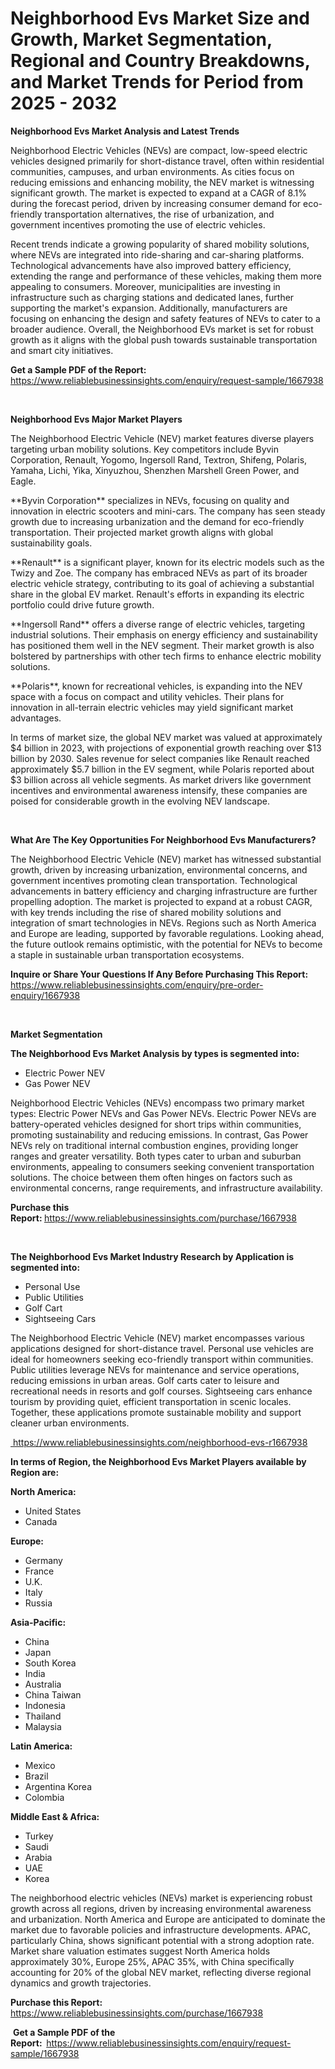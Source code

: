 <p><h1>Neighborhood Evs Market Size and Growth, Market Segmentation, Regional and Country Breakdowns, and Market Trends for Period from 2025 -  2032</h1></p><p><strong>Neighborhood Evs Market Analysis and Latest Trends</strong></p>
<p><p>Neighborhood Electric Vehicles (NEVs) are compact, low-speed electric vehicles designed primarily for short-distance travel, often within residential communities, campuses, and urban environments. As cities focus on reducing emissions and enhancing mobility, the NEV market is witnessing significant growth. The market is expected to expand at a CAGR of 8.1% during the forecast period, driven by increasing consumer demand for eco-friendly transportation alternatives, the rise of urbanization, and government incentives promoting the use of electric vehicles.</p><p>Recent trends indicate a growing popularity of shared mobility solutions, where NEVs are integrated into ride-sharing and car-sharing platforms. Technological advancements have also improved battery efficiency, extending the range and performance of these vehicles, making them more appealing to consumers. Moreover, municipalities are investing in infrastructure such as charging stations and dedicated lanes, further supporting the market's expansion. Additionally, manufacturers are focusing on enhancing the design and safety features of NEVs to cater to a broader audience. Overall, the Neighborhood EVs market is set for robust growth as it aligns with the global push towards sustainable transportation and smart city initiatives.</p></p>
<p><strong>Get a Sample PDF of the Report:&nbsp;</strong> <a href="https://www.reliablebusinessinsights.com/enquiry/request-sample/1667938?utm_campaign=3733&utm_medium=2&utm_source=Github&utm_content=ia&utm_term=19042025&utm_id=neighborhood-evs">https://www.reliablebusinessinsights.com/enquiry/request-sample/1667938</a></p>
<p>&nbsp;</p>
<p><strong>Neighborhood Evs Major Market Players</strong></p>
<p><p>The Neighborhood Electric Vehicle (NEV) market features diverse players targeting urban mobility solutions. Key competitors include Byvin Corporation, Renault, Yogomo, Ingersoll Rand, Textron, Shifeng, Polaris, Yamaha, Lichi, Yika, Xinyuzhou, Shenzhen Marshell Green Power, and Eagle.</p><p>**Byvin Corporation** specializes in NEVs, focusing on quality and innovation in electric scooters and mini-cars. The company has seen steady growth due to increasing urbanization and the demand for eco-friendly transportation. Their projected market growth aligns with global sustainability goals.</p><p>**Renault** is a significant player, known for its electric models such as the Twizy and Zoe. The company has embraced NEVs as part of its broader electric vehicle strategy, contributing to its goal of achieving a substantial share in the global EV market. Renault's efforts in expanding its electric portfolio could drive future growth.</p><p>**Ingersoll Rand** offers a diverse range of electric vehicles, targeting industrial solutions. Their emphasis on energy efficiency and sustainability has positioned them well in the NEV segment. Their market growth is also bolstered by partnerships with other tech firms to enhance electric mobility solutions.</p><p>**Polaris**, known for recreational vehicles, is expanding into the NEV space with a focus on compact and utility vehicles. Their plans for innovation in all-terrain electric vehicles may yield significant market advantages.</p><p>In terms of market size, the global NEV market was valued at approximately $4 billion in 2023, with projections of exponential growth reaching over $13 billion by 2030. Sales revenue for select companies like Renault reached approximately $5.7 billion in the EV segment, while Polaris reported about $3 billion across all vehicle segments. As market drivers like government incentives and environmental awareness intensify, these companies are poised for considerable growth in the evolving NEV landscape.</p></p>
<p>&nbsp;</p>
<p><strong>What Are The Key Opportunities For Neighborhood Evs Manufacturers?</strong></p>
<p><p>The Neighborhood Electric Vehicle (NEV) market has witnessed substantial growth, driven by increasing urbanization, environmental concerns, and government incentives promoting clean transportation. Technological advancements in battery efficiency and charging infrastructure are further propelling adoption. The market is projected to expand at a robust CAGR, with key trends including the rise of shared mobility solutions and integration of smart technologies in NEVs. Regions such as North America and Europe are leading, supported by favorable regulations. Looking ahead, the future outlook remains optimistic, with the potential for NEVs to become a staple in sustainable urban transportation ecosystems.</p></p>
<p><strong>Inquire or Share Your Questions If Any Before Purchasing This Report:</strong> <a href="https://www.reliablebusinessinsights.com/enquiry/pre-order-enquiry/1667938?utm_campaign=3733&utm_medium=2&utm_source=Github&utm_content=ia&utm_term=19042025&utm_id=neighborhood-evs">https://www.reliablebusinessinsights.com/enquiry/pre-order-enquiry/1667938</a></p>
<p>&nbsp;</p>
<p><strong>Market Segmentation</strong></p>
<p><strong>The Neighborhood Evs Market Analysis by types is segmented into:</strong></p>
<p><ul><li>Electric Power NEV</li><li>Gas Power NEV</li></ul></p>
<p><p>Neighborhood Electric Vehicles (NEVs) encompass two primary market types: Electric Power NEVs and Gas Power NEVs. Electric Power NEVs are battery-operated vehicles designed for short trips within communities, promoting sustainability and reducing emissions. In contrast, Gas Power NEVs rely on traditional internal combustion engines, providing longer ranges and greater versatility. Both types cater to urban and suburban environments, appealing to consumers seeking convenient transportation solutions. The choice between them often hinges on factors such as environmental concerns, range requirements, and infrastructure availability.</p></p>
<p><strong>Purchase this Report:&nbsp;</strong><a href="https://www.reliablebusinessinsights.com/purchase/1667938?utm_campaign=3733&utm_medium=2&utm_source=Github&utm_content=ia&utm_term=19042025&utm_id=neighborhood-evs">https://www.reliablebusinessinsights.com/purchase/1667938</a></p>
<p>&nbsp;</p>
<p><strong>The Neighborhood Evs Market Industry Research by Application is segmented into:</strong></p>
<p><ul><li>Personal Use</li><li>Public Utilities</li><li>Golf Cart</li><li>Sightseeing Cars</li></ul></p>
<p><p>The Neighborhood Electric Vehicle (NEV) market encompasses various applications designed for short-distance travel. Personal use vehicles are ideal for homeowners seeking eco-friendly transport within communities. Public utilities leverage NEVs for maintenance and service operations, reducing emissions in urban areas. Golf carts cater to leisure and recreational needs in resorts and golf courses. Sightseeing cars enhance tourism by providing quiet, efficient transportation in scenic locales. Together, these applications promote sustainable mobility and support cleaner urban environments.</p></p>
<p><a href="https://www.reliablebusinessinsights.com/neighborhood-evs-r1667938?utm_campaign=3733&utm_medium=2&utm_source=Github&utm_content=ia&utm_term=19042025&utm_id=neighborhood-evs">&nbsp;https://www.reliablebusinessinsights.com/neighborhood-evs-r1667938</a></p>
<p><strong>In terms of Region, the Neighborhood Evs Market Players available by Region are:</strong></p>
<p>
    <p> <strong> North America: </strong>
        <ul>
            <li>United States</li>
            <li>Canada</li>
        </ul>
        </p> 
    <p> <strong> Europe: </strong>
        <ul>
            <li>Germany</li>
            <li>France</li>
            <li>U.K.</li>
            <li>Italy</li>
            <li>Russia</li>
        </ul>
        </p> 
    <p> <strong> Asia-Pacific: </strong>
        <ul>
            <li>China</li>
            <li>Japan</li>
            <li>South Korea</li>
            <li>India</li>
            <li>Australia</li>
            <li>China Taiwan</li>
            <li>Indonesia</li>
            <li>Thailand</li>
            <li>Malaysia</li>
        </ul>
        </p> 
    <p> <strong> Latin America: </strong>
        <ul>
            <li>Mexico</li>
            <li>Brazil</li>
            <li>Argentina Korea</li>
            <li>Colombia</li>
        </ul>
        </p> 
    <p> <strong> Middle East & Africa: </strong>
        <ul>
            <li>Turkey</li>
            <li>Saudi</li>
            <li>Arabia</li>
            <li>UAE</li>
            <li>Korea</li>
        </ul>
    </p>
    </p>
<p><p>The neighborhood electric vehicles (NEVs) market is experiencing robust growth across all regions, driven by increasing environmental awareness and urbanization. North America and Europe are anticipated to dominate the market due to favorable policies and infrastructure developments. APAC, particularly China, shows significant potential with a strong adoption rate. Market share valuation estimates suggest North America holds approximately 30%, Europe 25%, APAC 35%, with China specifically accounting for 20% of the global NEV market, reflecting diverse regional dynamics and growth trajectories.</p></p>
<p><strong>Purchase this Report: </strong><a href="https://www.reliablebusinessinsights.com/purchase/1667938?utm_campaign=3733&utm_medium=2&utm_source=Github&utm_content=ia&utm_term=19042025&utm_id=neighborhood-evs">https://www.reliablebusinessinsights.com/purchase/1667938</a></p>
<p>&nbsp;<strong>Get a Sample PDF of the Report:&nbsp;&nbsp;</strong><a href="https://www.reliablebusinessinsights.com/enquiry/request-sample/1667938?utm_campaign=3733&utm_medium=2&utm_source=Github&utm_content=ia&utm_term=19042025&utm_id=neighborhood-evs">https://www.reliablebusinessinsights.com/enquiry/request-sample/1667938</a></p>
<p><strong></strong></p>
<p><p></p><p></p><p></p></p>